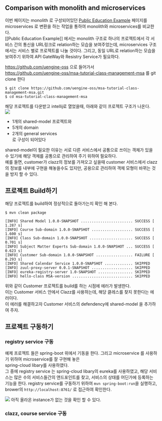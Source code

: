Comparison with monolith and microservices
------

이번 페이지는 monolith 로 구성되어있던 [Public Education Example](https://github.com/TheOpenCloudEngine/uEngine-cloud/wiki/Public-Education-Example) 페이지를 microservices 로 변환을 하는 작업을 통하여 monolith와 microservices를 비교한다.  
[[Public Education Example]] 에서는 monolith 구조로 하나의 프로젝트에서 각 서비스 간의 통신을 URL링크로 relation하는 모습을 보여주었는데, microservices 구조에서는 서비스 별로 프로젝트를 나눌 것이다. 그리고, 동일 URL로 relation하는 모습을 보여주기 위하여 API GateWay와 Resistry Service가 필요하다.

https://github.com/uengine-oss 으로 들어가서  
https://github.com/uengine-oss/msa-tutorial-class-management-msa 를 git clone 한다
```
$ git clone https://github.com/uengine-oss/msa-tutorial-class-management-msa.git
$ cd msa-tutorial-class-management-msa
```

해당 프로젝트를 다운받고 intellij로 열었을때, 아래와 같이 프로젝트 구조가 나온다.  
![](https://raw.githubusercontent.com/wiki/TheOpenCloudEngine/uEngine-cloud/get-started/images/3_1.png)

* 1개의 shared-model 프로젝트와  
* 5개의 domain  
* 2개의 general services  
로 구성이 되어있다

shared-model이 필요한 이유는 서로 다른 서비스에서 공통으로 쓰이는 객체가 있을 수 있기에 해당 객체를 공통으로 관리하여 주기 위하여 필요하다.  
예를 들면, customer가 clazz의 정보를 가져오고 싶을때 customer 서비스에서 clazz의 정보를 내부에 구현을 해놓을수도 있지만, 공용으로 관리하여 객체 모형이 바뀌는 것을 방지 할 수 있다.

프로젝트 Build하기
------
해당 프로젝트를 build하여 정상적으로 돌아가는지 확인 해 본다.

```
$ mvn clean package

[INFO] Shared Model 1.0.0-SNAPSHOT ........................ SUCCESS [  1.287 s]
[INFO] Course Sub-domain 1.0.0-SNAPSHOT ................... SUCCESS [  1.600 s]
[INFO] Class Sub-domain 1.0.0-SNAPSHOT .................... SUCCESS [  0.701 s]
[INFO] Subject Matter Experts Sub-domain 1.0.0-SNAPSHOT ... SUCCESS [  0.623 s]
[INFO] Customer Sub-domain 1.0.0-SNAPSHOT ................. FAILURE [  0.293 s]
[INFO] Shared Calendar Service 1.0.0-SNAPSHOT ............. SKIPPED
[INFO] zuul-proxy-server 0.0.1-SNAPSHOT ................... SKIPPED
[INFO] eureka-registry-server 1.0-SNAPSHOT ................ SKIPPED
[INFO] hello-class MSA-version ............................ SKIPPED

```
위와 같이 Customer 프로젝트를 build를 하는 시점에 에러가 발생한다.  
이는 Customer 서비스 안에서 Clazz를 사용하는데, 해당 클레스를 찾지 못한다는 에러이다.  
이 에러를 해결하고자 Customer 서비스의 defendency에 shared-model 을 추가하여 주자.


프로젝트 구동하기
------
### registry service 구동
예제 프로젝트 들은 spring-boot 위에서 기동을 한다. 그리고 microservice 를 사용하기 위하여 microservice를 잘 구현해 놓은  
spring-cloud libary를 사용하였다.  
그 중에 registry service 는 spring-cloud libary의 eureka를 사용하였고, 해당 서비스는 많은 수의 서비스들간의 앤드포인트를 찾고, 서비스의 상태를 어딘가에 등록하는 기능을 한다.
registry service를 구동하기 위하여 `mvn spring-boot:run`을 실행하고, brower의 `http://localhost:8761/` 로 접근하여 확인한다.

![](https://raw.githubusercontent.com/wiki/TheOpenCloudEngine/uEngine-cloud/get-started/images/3_2.png)
아직 올라온 instance가 없는 것을 확인 할 수 있다.

### clazz, course service 구동